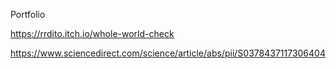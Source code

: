 Portfolio


https://rrdito.itch.io/whole-world-check


https://www.sciencedirect.com/science/article/abs/pii/S0378437117306404
